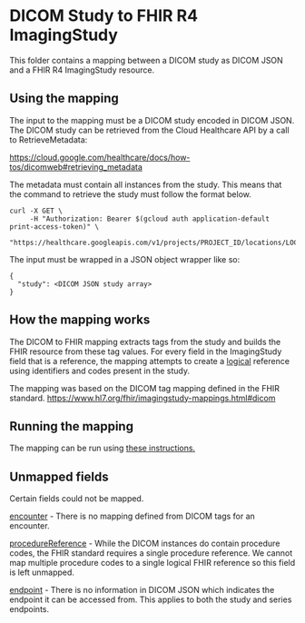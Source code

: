 # DICOM Study to FHIR R4 ImagingStudy

<!--*
# Document freshness: For more information, see go/fresh-source.
freshness: { exempt: true }
*-->

This folder contains a mapping between a DICOM study as DICOM JSON and a FHIR R4
ImagingStudy resource.

## Using the mapping

The input to the mapping must be a DICOM study encoded in DICOM JSON. The DICOM
study can be retrieved from the Cloud Healthcare API by a call to
RetrieveMetadata:

https://cloud.google.com/healthcare/docs/how-tos/dicomweb#retrieving_metadata

The metadata must contain all instances from the study. This means that the
command to retrieve the study must follow the format below.

```
curl -X GET \
     -H "Authorization: Bearer $(gcloud auth application-default print-access-token)" \
     "https://healthcare.googleapis.com/v1/projects/PROJECT_ID/locations/LOCATION/datasets/DATASET_ID/dicomStores/DICOM_STORE_ID/dicomWeb/studies/STUDY_UID/metadata"
```

The input must be wrapped in a JSON object wrapper like so:

```
{
  "study": <DICOM JSON study array>
}
```

## How the mapping works

The DICOM to FHIR mapping extracts tags from the study and builds the FHIR
resource from these tag values. For every field in the ImagingStudy field that
is a reference, the mapping attempts to create a
[logical](https://www.hl7.org/fhir/references.html#logical) reference using
identifiers and codes present in the study.

The mapping was based on the DICOM tag mapping defined in the FHIR standard.
https://www.hl7.org/fhir/imagingstudy-mappings.html#dicom

## Running the mapping

The mapping can be run using
[these instructions.](http://github.com/GoogleCloudPlatform/healthcare-data-harmonization/blob/master/mapping_configs/README.md)

## Unmapped fields

Certain fields could not be mapped.

[encounter](https://www.hl7.org/fhir/imagingstudy-definitions.html#ImagingStudy.encounter) -
There is no mapping defined from DICOM tags for an encounter.

[procedureReference](https://www.hl7.org/fhir/imagingstudy-definitions.html#ImagingStudy.procedureReference) -
While the DICOM instances do contain procedure codes, the FHIR standard requires
a single procedure reference. We cannot map multiple procedure codes to a single
logical FHIR reference so this field is left unmapped.

[endpoint](https://www.hl7.org/fhir/imagingstudy-definitions.html#ImagingStudy.endpoint) -
There is no information in DICOM JSON which indicates the endpoint it can be
accessed from. This applies to both the study and series endpoints.
